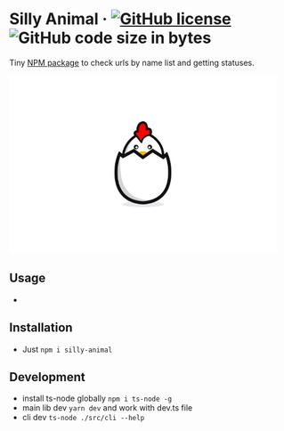 # Silly Animal &middot; [![GitHub license](https://img.shields.io/badge/license-MIT-blue.svg)](https://github.com/iZemil/silly-animal/blob/main/LICENSE) ![GitHub code size in bytes](https://img.shields.io/github/languages/code-size/izemil/silly-animal)

Tiny [NPM package](https://www.npmjs.com/package/silly-animal) to check urls by name list and getting statuses.

<img src="./logo.jpg" alt="silly-animal" height="320"/>

## Usage

-

## Installation

-   Just `npm i silly-animal`

## Development

-   install ts-node globally `npm i ts-node -g`
-   main lib dev `yarn dev` and work with dev.ts file
-   cli dev `ts-node ./src/cli --help`
